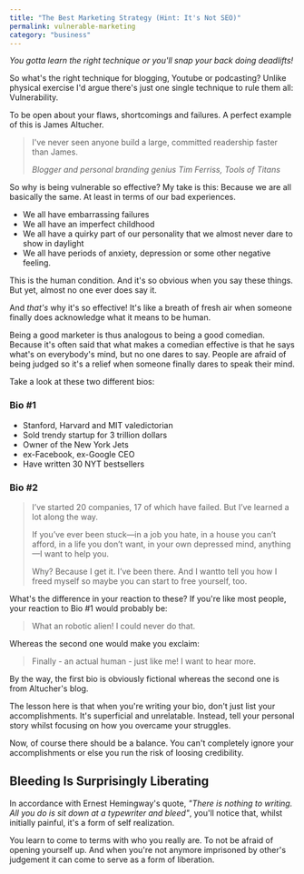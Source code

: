 ```yaml
---
title: "The Best Marketing Strategy (Hint: It's Not SEO)"
permalink: vulnerable-marketing
category: "business"
---
```


_You gotta learn the right technique or you'll snap your back doing deadlifts!_

So what's the right technique for blogging, Youtube or podcasting? Unlike physical exercise I'd argue there's just one single technique to rule them all: Vulnerability.

To be open about your flaws, shortcomings and failures. A perfect example of this is James Altucher.

> I've never seen anyone build a large, committed readership faster than James.
> 
> <cite>Blogger and personal branding genius Tim Ferriss, _Tools of Titans_</cite>

So why is being vulnerable so effective? My take is this: Because we are all basically the same. At least in terms of our bad experiences.

* We all have embarrassing failures
* We all have an imperfect childhood
* We all have a quirky part of our personality that we almost never dare to show in daylight
* We all have periods of anxiety, depression or some other negative feeling.

This is the human condition. And it's so obvious when you say these things. But yet, almost no one ever does say it.

And _that's_ why it's so effective! It's like a breath of fresh air when someone finally does acknowledge what it means to be human.

Being a good marketer is thus analogous to being a good comedian. Because it's often said that what makes a comedian effective is that he says what's on everybody's mind, but no one dares to say. People are afraid of being judged so it's a relief when someone finally dares to speak their mind.

Take a look at these two different bios:

### Bio #1

* Stanford, Harvard and MIT valedictorian
* Sold trendy startup for 3 trillion dollars
* Owner of the New York Jets
* ex-Facebook, ex-Google CEO
* Have written 30 NYT bestsellers

### Bio #2

> I’ve started 20 companies, 17 of which have failed. But I’ve learned a lot along the way.
> 
> If you’ve ever been stuck—in a job you hate, in a house you can’t afford, in a life you don’t want, in your own depressed mind, anything—I want to help you.
> 
> Why? Because I get it. I’ve been there. And I wantto tell you how I freed myself so maybe you can start to free yourself, too.

What's the difference in your reaction to these? If you're like most people, your reaction to Bio #1 would probably be:

> What an robotic alien! I could never do that.

Whereas the second one would make you exclaim:

> Finally - an actual human - just like me! I want to hear more.

By the way, the first bio is obviously fictional whereas the second one is from Altucher's blog.

The lesson here is that when you're writing your bio, don't just list your accomplishments. It's superficial and unrelatable. Instead, tell your personal story whilst focusing on how you overcame your struggles.

Now, of course there should be a balance. You can't completely ignore your accomplishments or else you run the risk of loosing credibility.

## Bleeding Is Surprisingly Liberating

In accordance with Ernest Hemingway's quote, _"There is nothing to writing. All you do is sit down at a typewriter and bleed"_, you'll notice that, whilst initially painful, it's a form of self realization.

You learn to come to terms with who you really are. To not be afraid of opening yourself up. And when you're not anymore imprisoned by other's judgement it can come to serve as a form of liberation.
